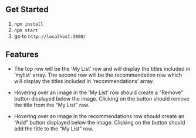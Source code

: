 ## Get Started
1. ```npm install```
2. ```npm start```
3. go to ```http://localhost:3000/```


## Features

* The top row will be the ‘My List’ row and will display the titles included in ‘mylist’ array. The second row will be the recommendation row which will display the titles included in ‘recommendations’ array.

 
* Hovering over an image in the ‘My List’ row should create a “Remove” button displayed below the image. Clicking on the button should remove the title from the “My List” row.


* Hovering over an image in the recommendations row should create an “Add” button displayed below the image. Clicking on the button should add the title to the “My List” row.

 


